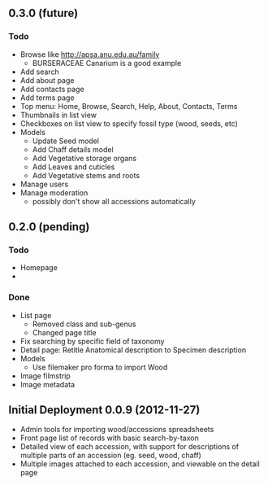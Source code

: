 
## 0.3.0 (future)
### Todo
 * Browse like http://apsa.anu.edu.au/family
   * BURSERACEAE Canarium is a good example
 * Add search
 * Add about page
 * Add contacts page
 * Add terms page
 * Top menu: Home, Browse, Search, Help, About, Contacts, Terms
 * Thumbnails in list view
 * Checkboxes on list view to specify fossil type (wood, seeds, etc)
 * Models
   * Update Seed model
   * Add Chaff details model
   * Add Vegetative storage organs
   * Add Leaves and cuticles
   * Add Vegetative stems and roots
 * Manage users
 * Manage moderation
   * possibly don't show all accessions automatically



## 0.2.0 (pending)

### Todo
 * Homepage
 * 

### Done
 * List page
   * Removed class and sub-genus
   * Changed page title
 * Fix searching by specific field of taxonomy
 * Detail page: Retitle Anatomical description to Specimen description
 * Models
   * Use filemaker pro forma to import Wood
 * Image filmstrip
 * Image metadata




## Initial Deployment 0.0.9 (2012-11-27)
 * Admin tools for importing wood/accessions spreadsheets
 * Front page list of records with basic search-by-taxon
 * Detailed view of each accession, with support for descriptions of multiple parts of an accession (eg. seed, wood, chaff)
 * Multiple images attached to each accession, and viewable on the detail page
